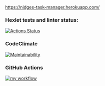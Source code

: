 https://nidges-task-manager.herokuapp.com/

### Hexlet tests and linter status:
[![Actions Status](https://github.com/nidges/backend-project-lvl4/workflows/hexlet-check/badge.svg)](https://github.com/nidges/backend-project-lvl4/actions)

### CodeClimate
[![Maintainability](https://api.codeclimate.com/v1/badges/a94f70e8e9391a03f114/maintainability)](https://codeclimate.com/github/nidges/backend-project-lvl4/maintainability)

### GitHub Actions
[![my workflow](https://github.com/nidges/backend-project-lvl4/actions/workflows/my-workflow.yml/badge.svg)](https://github.com/nidges/backend-project-lvl4/actions/workflows/my-workflow.yml)
